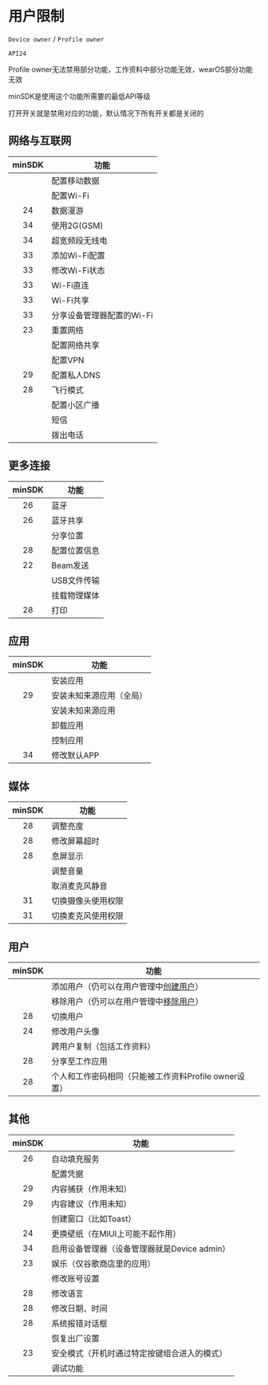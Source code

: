 # 用户限制

`Device owner` / `Profile owner`

`API24`

Profile owner无法禁用部分功能，工作资料中部分功能无效，wearOS部分功能无效

minSDK是使用这个功能所需要的最低API等级

打开开关就是禁用对应的功能，默认情况下所有开关都是关闭的

## 网络与互联网

| minSDK | 功能              |
|:------:|-----------------|
|        | 配置移动数据          |
|        | 配置Wi-Fi         |
|   24   | 数据漫游            |
|   34   | 使用2G(GSM)       |
|   34   | 超宽频段无线电         |
|   33   | 添加Wi-Fi配置       |
|   33   | 修改Wi-Fi状态       |
|   33   | Wi-Fi直连         |
|   33   | Wi-Fi共享         |
|   33   | 分享设备管理器配置的Wi-Fi |
|   23   | 重置网络            |
|        | 配置网络共享          |
|        | 配置VPN           |
|   29   | 配置私人DNS         |
|   28   | 飞行模式            |
|        | 配置小区广播          |
|        | 短信              |
|        | 拨出电话            |

## 更多连接

| minSDK | 功能      |
|:------:|---------|
|   26   | 蓝牙      |
|   26   | 蓝牙共享    |
|        | 分享位置    |
|   28   | 配置位置信息  |
|   22   | Beam发送  |
|        | USB文件传输 |
|        | 挂载物理媒体  |
|   28   | 打印      |

## 应用

| minSDK | 功能           |
|:------:|--------------|
|        | 安装应用         |
|   29   | 安装未知来源应用（全局） |
|        | 安装未知来源应用     |
|        | 卸载应用         |
|        | 控制应用         |
|   34   | 修改默认APP      |

## 媒体
| minSDK | 功能        |
|:------:|-----------|
|   28   | 调整亮度      |
|   28   | 修改屏幕超时    |
|   28   | 息屏显示      |
|        | 调整音量      |
|        | 取消麦克风静音   |
|   31   | 切换摄像头使用权限 |
|   31   | 切换麦克风使用权限 |

## 用户

| minSDK | 功能                                         |
|:------:|--------------------------------------------|
|        | 添加用户（仍可以在用户管理中[创建用户](UserManager#创建并管理用户)） |
|        | 移除用户（仍可以在用户管理中[移除用户](UserManager#用户操作)）    |
|   28   | 切换用户                                       |
|   24   | 修改用户头像                                     |
|        | 跨用户复制（包括工作资料）                              |
|   28   | 分享至工作应用                                    |
|   28   | 个人和工作密码相同（只能被工作资料Profile owner设置）          |

## 其他

| minSDK | 功能                           |
|:------:|------------------------------|
|   26   | 自动填充服务                       |
|        | 配置凭据                         |
|   29   | 内容捕获（作用未知）                   |
|   29   | 内容建议（作用未知）                   |
|        | 创建窗口（比如Toast）                |
|   24   | 更换壁纸（在MIUI上可能不起作用）           |
|   34   | 启用设备管理器（设备管理器就是Device admin） |
|   23   | 娱乐（仅谷歌商店里的应用）                |
|        | 修改账号设置                       |
|   28   | 修改语言                         |
|   28   | 修改日期、时间                      |
|   28   | 系统报错对话框                      |
|        | 恢复出厂设置                       |
|   23   | 安全模式（开机时通过特定按键组合进入的模式）       |
|        | 调试功能                         |

